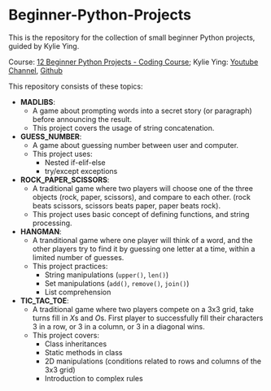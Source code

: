 # Beginner-Python-Projects
This is the repository for the collection of small beginner Python projects, guided by Kylie Ying.

Course: [12 Beginner Python Projects - Coding Course](https://www.youtube.com/watch?v=8ext9G7xspg&t=9109s);
Kylie Ying: [Youtube Channel](https://www.youtube.com/ycubed), [Github](https://github.com/kying18)

This repository consists of these topics:
- **MADLIBS**: 
   - A game about prompting words into a secret story (or paragraph) before announcing the result.
   - This project covers the usage of string concatenation.
- **GUESS_NUMBER**:
   - A game about guessing number between user and computer.
   - This project uses:
      - Nested if-elif-else
      - try/except exceptions
- **ROCK_PAPER_SCISSORS**:
   - A traditional game where two players will choose one of the three objects (rock, paper, scissors), and compare to each other. (rock beats scissors, scissors beats paper, paper beats rock).
   - This project uses basic concept of defining functions, and string processing.
- **HANGMAN**:
   - A tranditional game where one player will think of a word, and the other players try to find it by guessing one letter at a time, within a limited number of guesses.
   - This project practices:
      - String manipulations (`upper()`, `len()`)
      - Set manipulations (`add()`, `remove()`, `join()`)
      - List comprehension
- **TIC_TAC_TOE**:
   - A traditional game where two players compete on a 3x3 grid, take turns fill in *X*s and *O*s. First player to successfully fill their characters 3 in a row, or 3 in a column, or 3 in a diagonal wins.
   - This project covers:
      - Class inheritances
      - Static methods in class
      - 2D manipulations (conditions related to rows and columns of the 3x3 grid)
      - Introduction to complex rules
